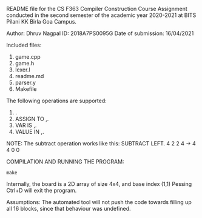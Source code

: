 README file for the CS F363 Compiler Construction Course Assignment conducted in the second semester of the academic year 2020-2021 at BITS Pilani KK Birla Goa Campus.

Author: Dhruv Nagpal
ID: 2018A7PS0095G
Date of submission: 16/04/2021

Included files:
1. game.cpp
2. game.h
3. lexer.l
4. readme.md
5. parser.y
6. Makefile

The following operations are supported:
1. <Operation> <Direction>.
2. ASSIGN <value> TO <x>,<y>.
3. VAR <variable> IS <x>,<y>.
4. VALUE IN <x>,<y>.

NOTE:
The subtract operation works like this:
SUBTRACT LEFT.
4 2 2 4 -> 4 4 0 0

COMPILATION AND RUNNING THE PROGRAM:
```
make
```   

Internally, the board is a 2D array of size 4x4, and base index (1,1)
Pessing Ctrl+D will exit the program.

Assumptions:
The automated tool will not push the code towards filling up all 16 blocks, since that behaviour was undefined.